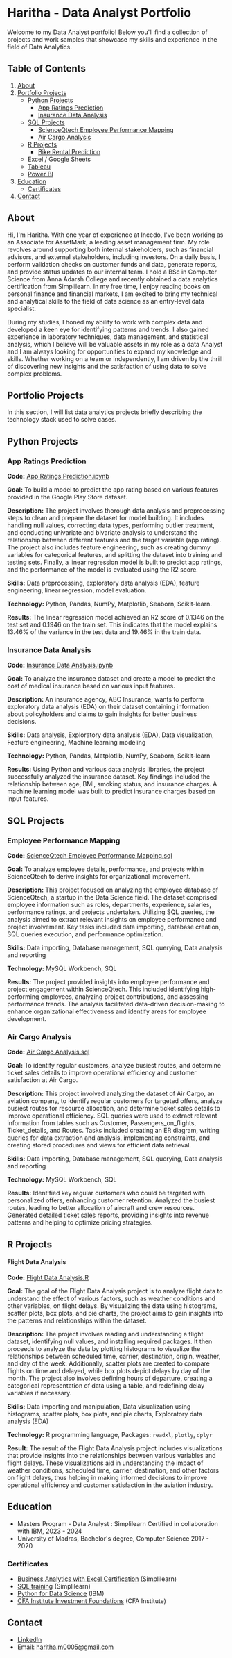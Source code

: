 # Haritha - Data Analyst Portfolio

Welcome to my Data Analyst portfolio! Below you'll find a collection of projects and work samples that showcase my skills and experience in the field of Data Analytics.

## Table of Contents

1. [About](#about)
2. [Portfolio Projects](#portfolio-projects)
   - [Python Projects](#python-projects)
     - [App Ratings Prediction](#app-ratings-prediction)
     - [Insurance Data Analysis](#insurance-data-analysis)
   - [SQL Projects](#sql-projects)
     - [ScienceQtech Employee Performance Mapping](#scienceqtech-employee-performance-mapping)
     - [Air Cargo Analysis](#air-cargo-analysis)
   - [R Projects](#r-projects)
     - [Bike Rental Prediction](#bike-rental-prediction)
   - Excel / Google Sheets
   - [Tableau](#tableau)
   - [Power BI](#power-bi)
3. [Education](#education)
   - [Certificates](#certificates)
4. [Contact](#contact)

## About
Hi, I'm Haritha. With one year of experience at Incedo, I've been working as an Associate for AssetMark, a leading asset management firm. My role revolves around supporting both internal stakeholders, such as financial advisors, and external stakeholders, including investors. On a daily basis, I perform validation checks on customer funds and data, generate reports, and provide status updates to our internal team. I hold a BSc in Computer Science from Anna Adarsh College and recently obtained a data analytics certification from Simplilearn. In my free time, I enjoy reading books on personal finance and financial markets, I am excited to bring my technical and analytical skills to the field of data science as an entry-level data specialist.

During my studies, I honed my ability to work with complex data and developed a keen eye for identifying patterns and trends. I also gained experience in laboratory techniques, data management, and statistical analysis, which I believe will be valuable assets in my role as a data Analyst and I am always looking for opportunities to expand my knowledge and skills. Whether working on a team or independently, I am driven by the thrill of discovering new insights and the satisfaction of using data to solve complex problems.

## Portfolio Projects

In this section, I will list data analytics projects briefly describing the technology stack used to solve cases.

## Python Projects
### App Ratings Prediction

**Code:** [App Ratings Prediction.ipynb](https://github.com/Haritha1005/DATA-ANALYSIS-PORTFOLIO/blob/main/App%20Ratings%20Prediction.ipynb)

**Goal:** To build a model to predict the app rating based on various features provided in the Google Play Store dataset.

**Description:** The project involves thorough data analysis and preprocessing steps to clean and prepare the dataset for model building. It includes handling null values, correcting data types, performing outlier treatment, and conducting univariate and bivariate analysis to understand the relationship between different features and the target variable (app rating). The project also includes feature engineering, such as creating dummy variables for categorical features, and splitting the dataset into training and testing sets. Finally, a linear regression model is built to predict app ratings, and the performance of the model is evaluated using the R2 score.

**Skills:** Data preprocessing, exploratory data analysis (EDA), feature engineering, linear regression, model evaluation.

**Technology:** 
Python, Pandas, NumPy, Matplotlib, Seaborn, Scikit-learn.

**Results:** The linear regression model achieved an R2 score of 0.1346 on the test set and 0.1946 on the train set. This indicates that the model explains 13.46% of the variance in the test data and 19.46% in the train data.

### Insurance Data Analysis

**Code:** [Insurance Data Analysis.ipynb](https://github.com/Haritha1005/DATA-ANALYSIS-PORTFOLIO/blob/main/Insurance%20Data%20Analysis.ipynb)

**Goal:** To analyze the insurance dataset and create a model to predict the cost of medical insurance based on various input features.

**Description:** An insurance agency, ABC Insurance, wants to perform exploratory data analysis (EDA) on their dataset containing information about policyholders and claims to gain insights for better business decisions.

**Skills:** Data analysis, Exploratory data analysis (EDA), Data visualization, Feature engineering, Machine learning modeling

**Technology:** Python, Pandas, Matplotlib, NumPy, Seaborn, Scikit-learn

**Results:** Using Python and various data analysis libraries, the project successfully analyzed the insurance dataset. Key findings included the relationship between age, BMI, smoking status, and insurance charges. A machine learning model was built to predict insurance charges based on input features.

## SQL Projects

### Employee Performance Mapping

**Code:** [ScienceQtech Employee Performance Mapping.sql](https://github.com/Haritha1005/DATA-ANALYSIS-PORTFOLIO/blob/main/ScienceQtech_Employee_Performance_Mapping.sql)

**Goal:** To analyze employee details, performance, and projects within ScienceQtech to derive insights for organizational improvement.

**Description:** This project focused on analyzing the employee database of ScienceQtech, a startup in the Data Science field. The dataset comprised employee information such as roles, departments, experience, salaries, performance ratings, and projects undertaken. Utilizing SQL queries, the analysis aimed to extract relevant insights on employee performance and project involvement. Key tasks included data importing, database creation, SQL queries execution, and performance optimization.

**Skills:** Data importing, Database management, SQL querying, Data analysis and reporting

**Technology:** MySQL Workbench, SQL

**Results:** The project provided insights into employee performance and project engagement within ScienceQtech. This included identifying high-performing employees, analyzing project contributions, and assessing performance trends. The analysis facilitated data-driven decision-making to enhance organizational effectiveness and identify areas for employee development.

### Air Cargo Analysis

**Code:** [Air Cargo Analysis.sql](https://github.com/Haritha1005/DATA-ANALYSIS-PORTFOLIO/blob/main/Air%20Cargo%20Analysis.sql)

**Goal:** To identify regular customers, analyze busiest routes, and determine ticket sales details to improve operational efficiency and customer satisfaction at Air Cargo.

**Description:** This project involved analyzing the dataset of Air Cargo, an aviation company, to identify regular customers for targeted offers, analyze busiest routes for resource allocation, and determine ticket sales details to improve operational efficiency. SQL queries were used to extract relevant information from tables such as Customer, Passengers_on_flights, Ticket_details, and Routes. Tasks included creating an ER diagram, writing queries for data extraction and analysis, implementing constraints, and creating stored procedures and views for efficient data retrieval.

**Skills:** Data importing, Database management, SQL querying, Data analysis and reporting

**Technology:** MySQL Workbench, SQL

**Results:** Identified key regular customers who could be targeted with personalized offers, enhancing customer retention.
Analyzed the busiest routes, leading to better allocation of aircraft and crew resources.
Generated detailed ticket sales reports, providing insights into revenue patterns and helping to optimize pricing strategies.

## R Projects

#### Flight Data Analysis

**Code:** [Flight Data Analysis.R](https://github.com/Haritha1005/DATA-ANALYSIS-PORTFOLIO/blob/main/Flight%20Data%20Analysis.R)

**Goal:**
The goal of the Flight Data Analysis project is to analyze flight data to understand the effect of various factors, such as weather conditions and other variables, on flight delays. By visualizing the data using histograms, scatter plots, box plots, and pie charts, the project aims to gain insights into the patterns and relationships within the dataset.

**Description:**
The project involves reading and understanding a flight dataset, identifying null values, and installing required packages. It then proceeds to analyze the data by plotting histograms to visualize the relationships between scheduled time, carrier, destination, origin, weather, and day of the week. Additionally, scatter plots are created to compare flights on time and delayed, while box plots depict delays by day of the month. The project also involves defining hours of departure, creating a categorical representation of data using a table, and redefining delay variables if necessary.

**Skills:** Data importing and manipulation, Data visualization using histograms, scatter plots, box plots, and pie charts, Exploratory data analysis (EDA)

**Technology:** R programming language, Packages: `readxl`, `plotly`, `dplyr`

**Result:** The result of the Flight Data Analysis project includes visualizations that provide insights into the relationships between various variables and flight delays. These visualizations aid in understanding the impact of weather conditions, scheduled time, carrier, destination, and other factors on flight delays, thus helping in making informed decisions to improve operational efficiency and customer satisfaction in the aviation industry.
## Education

- Masters Program - Data Analyst : Simplilearn Certified in collaboration with IBM, 2023 - 2024
- University of Madras, Bachelor's degree, Computer Science 2017 - 2020

### Certificates

- [Business Analytics with Excel Certification](https://acrobat.adobe.com/id/urn:aaid:sc:AP:7dcd18f7-d973-42f1-8ab1-b7b05b6d6426) (Simplilearn)
- [SQL training](https://acrobat.adobe.com/id/urn:aaid:sc:AP:163dab00-24c4-40d5-af41-6dcd32c13bc7) (Simplilearn)
- [Python for Data Science](https://acrobat.adobe.com/id/urn:aaid:sc:AP:2cba046a-d01d-4b33-a643-49729049a9f0) (IBM)
- [CFA Institute Investment Foundations](https://credentials.cfainstitute.org/2750fd3f-dc53-469f-bdfd-a68f1f2f1f31#gs.8wstql) (CFA Institute)

## Contact

- [LinkedIn](https://www.linkedin.com/in/haritha1005/)
- Email: haritha.m0005@gmail.com
